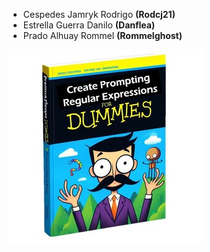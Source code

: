 - Cespedes Jamryk Rodrigo   **(Rodcj21)**
- Estrella Guerra Danilo   **(Danflea)**
- Prado Alhuay Rommel   **(Rommelghost)**

![Portada](Dummies_3.jpg)


